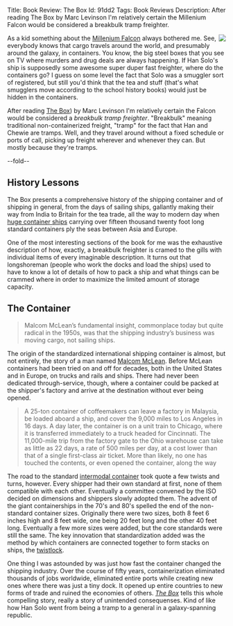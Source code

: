 Title: Book Review: The Box
Id:    91dd2
Tags:  Book Reviews
Description: After reading The Box by Marc Levinson I'm relatively certain the Millenium Falcon would be considered a breakbulk tramp freighter.

[falcon]: http://en.wikipedia.org/wiki/Millennium_Falcon
[box]: http://www.amazon.com/gp/product/B003U2TR5O/
[ebba maersk]: http://en.wikipedia.org/wiki/Ebba_Mærsk
[mclean]: http://en.wikipedia.org/wiki/Malcom_McLean
[intermodal]: http://en.wikipedia.org/wiki/Intermodal_container
[twistlock]: http://en.wikipedia.org/wiki/Twistlock

<p>
<a href="http://www.amazon.com/gp/product/B003U2TR5O/" class="thumbnail" style="float:right;"><img border="0" src="http://ecx.images-amazon.com/images/I/51%2BcvYn2lwL._SL160_.jpg" ></a>
As a kid something about the <a href="http://en.wikipedia.org/wiki/millennium_falcon">Millenium Falcon</a> always bothered me. See, everybody knows that cargo travels around the world, and presumably around the galaxy, in containers. You know, the big steel boxes that you see on TV where murders and drug deals are always happening. If Han Solo's ship is supposedly some awesome super duper fast freighter, where do the containers go? I guess on some level the fact that Solo was a smuggler sort of registered, but still you'd think that the tea and stuff (that's what smugglers move according to the school history books) would just be hidden in the containers.

After reading [The Box][box]) by Marc Levinson I'm relatively certain the Falcon would be considered a *breakbulk tramp freighter*. "Breakbulk" meaning traditional non-containerized freight, "tramp" for the fact that Han and Chewie are tramps. Well, and they travel around without a fixed schedule or ports of call, picking up freight wherever and whenever they can. But mostly because they're tramps.

--fold--

## History Lessons

The Box presents a comprehensive history of the shipping container and of shipping in general, from the days of sailing ships, gallantly making their way from India to Britain for the tea trade, all the way to modern day when [huge container ships][ebba maersk] carrying over fifteen thousand twenty foot long standard containers ply the seas between Asia and Europe.

One of the most interesting sections of the book for me was the exhaustive description of how, exactly, a breakbulk freighter is cramed to the gills with individual items of every imaginable description. It turns out that longshoreman (people who work the docks and load the ships) used to have to know a lot of details of how to pack a ship and what things can be crammed where in order to maximize the limited amount of storage capacity.

## The Container

>Malcom McLean’s fundamental insight, commonplace today but quite radical in the 1950s, was that the shipping industry’s business was moving cargo, not sailing ships.

The origin of the standardized international shipping container is almost, but not entirely, the story of a man named [Malcom McLean][mclean]. Before McLean containers had been tried on and off for decades, both in the United States and in Europe, on trucks and rails and ships. There had never been dedicated through-service, though, where a container could be packed at the shipper's factory and arrive at the destination without ever being opened.

> A 25-ton container of coffeemakers can leave a factory in Malaysia, be loaded aboard a ship, and cover the 9,000 miles to Los Angeles in 16 days. A day later, the container is on a unit train to Chicago, where it is transferred immediately to a truck headed for Cincinnati. The 11,000-mile trip from the factory gate to the Ohio warehouse can take as little as 22 days, a rate of 500 miles per day, at a cost lower than that of a single first-class air ticket. More than likely, no one has touched the contents, or even opened the container, along the way

The road to the standard [intermodal container][intermodal] took quote a few twists and turns, however. Every shipper had their own standard at first, none of them compatible with each other. Eventually a committee convened by the ISO decided on dimensions and shippers slowly adopted them. The advent of the giant containerships in the 70's and 80's spelled the end of the non-standard container sizes. Originally there were two sizes, both 8 feet 6 inches high and 8 feet wide, one being 20 feet long and the other 40 feet long. Eventually a few more sizes were added, but the core standards were still the same. The key innovation that standardization added was the method by which containers are connected together to form stacks on ships, the [twistlock][].

One thing I was astounded by was just how fast the container changed the shipping industry. Over the course of fifty years, containerization eliminated thousands of jobs worldwide, eliminated entire ports while creating new ones where there was just a tiny dock. It opened up entire countries to new forms of trade and ruined the economies of others. *[The Box][box]* tells this whole compelling story, really a story of unintended consequenses. Kind of like how Han Solo went from being a tramp to a general in a galaxy-spanning republic.

